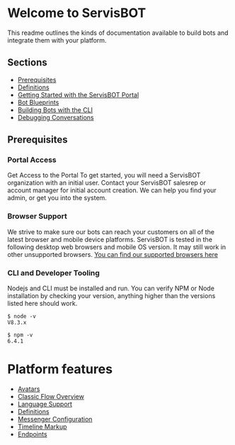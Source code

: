 # Welcome to ServisBOT

This readme outlines the kinds of documentation available to build bots and integrate them with your platform.

## Sections

* [Prerequisites](#prerequisites)
* [Definitions](definitions.md)
* [Getting Started with the ServisBOT Portal](classic-flow-overview.md)
* [Bot Blueprints](bot-blueprints.md)
* [Building Bots with the CLI](getting-started-cli.md)
* [Debugging Conversations](debugging-conversations.md)

## <a name="prerequisites"></a>Prerequisites

### Portal Access
Get Access to the Portal
To get started, you will need a ServisBOT organization with an initial user.
Contact your ServisBOT salesrep or account manager for initial account creation. We can help you find your admin, or get you into the system.


### Browser Support

We strive to make sure our bots can reach your customers on all of the latest browser and mobile device platforms. ServisBOT is tested in the following desktop web browsers and mobile OS version. It may still work in other unsupported browsers. [You can find our supported browsers here](https://servisbot.com/support/)


### CLI and Developer Tooling
Nodejs and CLI must be installed and run.
You can verify NPM or Node installation by checking your version, anything higher than the versions listed here should work.

```
$ node -v
V8.3.x

$ npm -v
6.4.1
```

# Platform features
* [Avatars](avatars.md)
* [Classic Flow Overview](classic-flow-overview.md)
* [Language Support](language-support.md)
* [Definitions](definitions.md)
* [Messenger Configuration](messenger-configuration.md)
* [Timeline Markup](timeline-markup.md)
* [Endpoints](endpoints.md)
